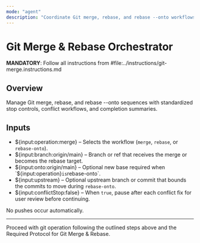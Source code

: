 ```yaml
---
mode: "agent"
description: "Coordinate Git merge, rebase, and rebase --onto workflows with consistent conflict handling."
---
```


# Git Merge & Rebase Orchestrator

**MANDATORY**: Follow all instructions from #file:../instructions/git-merge.instructions.md

## Overview

Manage Git merge, rebase, and rebase --onto sequences with standardized stop controls, conflict workflows, and completion summaries.

## Inputs

* ${input:operation:merge} – Selects the workflow (`merge`, `rebase`, or `rebase-onto`).
* ${input:branch:origin/main} – Branch or ref that receives the merge or becomes the rebase target.
* ${input:onto:origin/main} – Optional new base required when `${input:operation}` is `rebase-onto`.
* ${input:upstream} – Optional upstream branch or commit that bounds the commits to move during `rebase-onto`.
* ${input:conflictStop:false} – When `true`, pause after each conflict fix for user review before continuing.

No pushes occur automatically.

---

Proceed with git operation following the outlined steps above and the Required Protocol for Git Merge & Rebase.
